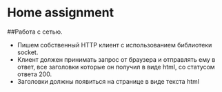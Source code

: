 #  Home assignment

##Работа с сетью.

 - Пишем собственный HTTP клиент с использованием библиотеки socket. 
 - Клиент должен принимать запрос от браузера и отправлять ему в ответ, все заголовки которые он получил в виде html, со статусом ответа 200.
- Заголовки должны появиться на странице в виде текста html
